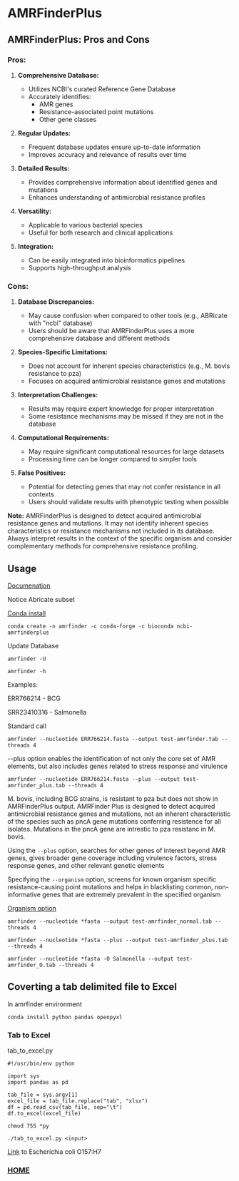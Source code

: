 # AMRFinderPlus

## AMRFinderPlus: Pros and Cons

### Pros:

1. **Comprehensive Database:**
   - Utilizes NCBI's curated Reference Gene Database
   - Accurately identifies:
     - AMR genes
     - Resistance-associated point mutations
     - Other gene classes

2. **Regular Updates:**
   - Frequent database updates ensure up-to-date information
   - Improves accuracy and relevance of results over time

3. **Detailed Results:**
   - Provides comprehensive information about identified genes and mutations
   - Enhances understanding of antimicrobial resistance profiles

4. **Versatility:**
   - Applicable to various bacterial species
   - Useful for both research and clinical applications

5. **Integration:**
   - Can be easily integrated into bioinformatics pipelines
   - Supports high-throughput analysis

### Cons:

1. **Database Discrepancies:**
   - May cause confusion when compared to other tools (e.g., ABRicate with "ncbi" database)
   - Users should be aware that AMRFinderPlus uses a more comprehensive database and different methods

2. **Species-Specific Limitations:**
   - Does not account for inherent species characteristics (e.g., M. bovis resistance to pza)
   - Focuses on acquired antimicrobial resistance genes and mutations

3. **Interpretation Challenges:**
   - Results may require expert knowledge for proper interpretation
   - Some resistance mechanisms may be missed if they are not in the database

4. **Computational Requirements:**
   - May require significant computational resources for large datasets
   - Processing time can be longer compared to simpler tools

5. **False Positives:**
   - Potential for detecting genes that may not confer resistance in all contexts
   - Users should validate results with phenotypic testing when possible

**Note:** AMRFinderPlus is designed to detect acquired antimicrobial resistance genes and mutations. It may not identify inherent species characteristics or resistance mechanisms not included in its database. Always interpret results in the context of the specific organism and consider complementary methods for comprehensive resistance profiling.

##
## Usage

[Documenation](https://www.ncbi.nlm.nih.gov/pathogens/antimicrobial-resistance/AMRFinder/)

Notice Abricate subset

[Conda install](https://github.com/ncbi/amr/wiki/Install-with-bioconda#2-install-amrfinder-with-bioconda)
```
conda create -n amrfinder -c conda-forge -c bioconda ncbi-amrfinderplus
```

Update Database
```
amrfinder -U
```
```
amrfinder -h
```
Examples:

ERR766214 - BCG

SRR23410316 - Salmonella

Standard call
```
amrfinder --nucleotide ERR766214.fasta --output test-amrfinder.tab --threads 4
```

--plus option enables the identification of not only the core set of AMR elements, but also includes genes related to stress response and virulence
```
amrfinder --nucleotide ERR766214.fasta --plus --output test-amrfinder_plus.tab --threads 4
```

M. bovis, including BCG strains, is resistant to pza but does not show in AMRFinderPlus output.  AMRFinder Plus is designed to detect acquired antimicrobial resistance genes and mutations, not an inherent characteristic of the species such as pncA gene mutations conferring resistence for all isolates.  Mutations in the pncA gene are intrestic to pza resistanc in M. bovis.

Using the `--plus` option, searches for other genes of interest beyond AMR genes, gives broader gene coverage including virulence factors, stress response genes, and other relevant genetic elements

Specifying the `--organism` option, screens for known organism specific resistance-causing point mutations and helps in blacklisting common, non-informative genes that are extremely prevalent in the specified organism

[Organism option](https://github.com/ncbi/amr/wiki/Running-AMRFinderPlus#--organism-option)

```
amrfinder --nucleotide *fasta --output test-amrfinder_normal.tab --threads 4
```
```
amrfinder --nucleotide *fasta --plus --output test-amrfinder_plus.tab --threads 4
```
```
amrfinder --nucleotide *fasta -O Salmonella --output test-amrfinder_O.tab --threads 4
```

## Coverting a tab delimited file to Excel

In amrfinder environment

```
conda install python pandas openpyxl
```
### Tab to Excel
tab_to_excel.py
```
#!/usr/bin/env python

import sys
import pandas as pd

tab_file = sys.argv[1]
excel_file = tab_file.replace("tab", "xlsx")
df = pd.read_csv(tab_file, sep="\t")
df.to_excel(excel_file)
```

```
chmod 755 *py
```
```
./tab_to_excel.py <input>
```

[Link](https://www.ncbi.nlm.nih.gov/datasets/genome/GCF_000008865.2/) to Escherichia coli O157:H7 </br>

### [HOME](../README.md)